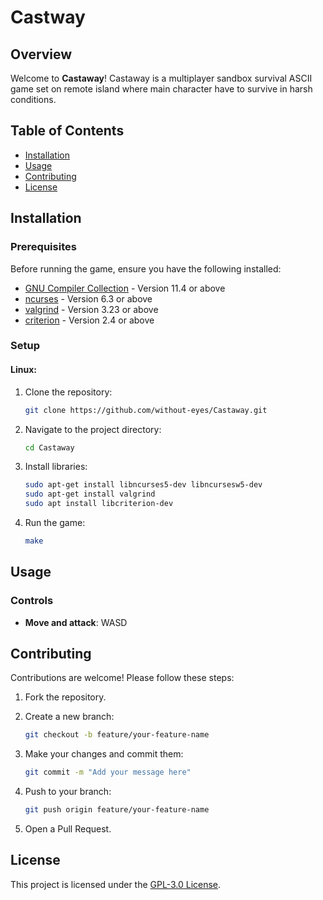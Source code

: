 # Castway

## Overview

Welcome to **Castaway**! Castaway is a multiplayer sandbox survival ASCII game set on remote island where main character
have to survive in harsh conditions.

## Table of Contents

- [Installation](#installation)
- [Usage](#usage)
- [Contributing](#contributing)
- [License](#license)

## Installation

### Prerequisites

Before running the game, ensure you have the following installed:

- [GNU Compiler Collection](https://gcc.gnu.org/) - Version 11.4 or above
- [ncurses](https://invisible-island.net/ncurses/) - Version 6.3 or above
- [valgrind](https://valgrind.org/) - Version 3.23 or above
- [criterion](https://criterion.readthedocs.io/en/master/intro.html) - Version 2.4 or above

### Setup

#### Linux:
1. Clone the repository:

    ```bash
    git clone https://github.com/without-eyes/Castaway.git
    ```

2. Navigate to the project directory:

    ```bash
    cd Castaway
    ```

3. Install libraries:

    ```bash
    sudo apt-get install libncurses5-dev libncursesw5-dev
    sudo apt-get install valgrind
    sudo apt install libcriterion-dev
    ```

4. Run the game:

    ```bash
    make
    ```

## Usage

### Controls

- **Move and attack**: WASD

## Contributing

Contributions are welcome! Please follow these steps:

1. Fork the repository.
2. Create a new branch:

    ```bash
    git checkout -b feature/your-feature-name
    ```

3. Make your changes and commit them:

    ```bash
    git commit -m "Add your message here"
    ```

4. Push to your branch:

    ```bash
    git push origin feature/your-feature-name
    ```

5. Open a Pull Request.

## License

This project is licensed under the [GPL-3.0 License](LICENSE).
